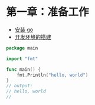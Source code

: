 # 第一章：准备工作

* [安装 go](./ch01-01-install-go.md)
* [开发环境的搭建](./ch01-02-development-environment.md)

```go
package main

import "fmt"

func main() {
	fmt.Println("hello, world")
}
// output:
// hello, world
//
```

